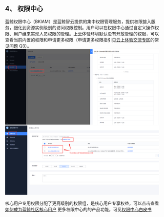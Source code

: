 ## 4、 权限中心

蓝鲸权限中心（BKIAM）是蓝鲸智云提供的集中权限管理服务，提供权限接入服务，细化到资源实例级别的访问权限控制。用户可以在权限中心通过自定义操作权限、用户组来实现人员权限的管理。上云体验环境默认没有开放管理的权限，可以查看当前内置的权限和申请更多权限（申请更多权限指引见[云上体验交流专区](https://bk.tencent.com/s-mart/community/question/56120)的常见问题 Q3）。
![](./assets/2022-02-18-17-48-35.png)
![](./assets/2022-02-18-17-49-06.png)

核心用户专用权限分配了更高级别的权限组，是核心用户专享权益，可以点击查看[如何成为蓝鲸社区核心用户](https://bk.tencent.com/s-mart/community/question/5570)
更多权限中心的的产品功能，可见[权限中心白皮书](https://bk.tencent.com/docs/document/6.0/131/7337)
